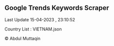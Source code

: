 

## Google Trends Keywords Scraper 
 
Last Update 15-04-2023 , 23:10:52

Country List :
VIETNAM.json



© Abdul Muttaqin 
